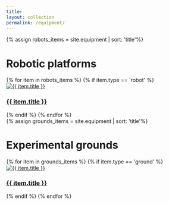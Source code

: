 ```yaml
---
title: 
layout: collection
permalink: /equipment/
---
```


<link rel="stylesheet" href="/assets/css/equipment.css">
{% assign robots_items = site.equipment  | sort: 'title'%}
<h1>Robotic platforms</h1>
  {% for item in robots_items %}
  {% if item.type == 'robot' %}
   <div class="wide-image">
      <a href="{{ item.url }}">
          <img src="{{ item.header.teaser }}" alt="{{ item.title }}">
          <div class="overlay-text">
            <h3>{{ item.title }}</h3>
          </div>
      </a>
    </div>
  {% endif %}
  {% endfor %}

<br>
{% assign grounds_items = site.equipment  | sort: 'title'%}
<h1>Experimental grounds</h1>
  {% for item in grounds_items %}
  {% if item.type == 'ground' %}
   <div class="wide-image">
      <a href="{{ item.url }}">
          <img src="{{ item.header.teaser }}" alt="{{ item.title }}">
          <div class="overlay-text">
            <h3>{{ item.title }}</h3>
          </div>
      </a>
    </div>
  {% endif %}
  {% endfor %}

